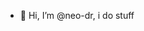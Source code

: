 - 👋 Hi, I’m @neo-dr, i do stuff

<!---
neo-dr/neo-dr is a ✨ special ✨ repository because its `README.md` (this file) appears on your GitHub profile.
You can click the Preview link to take a look at your changes.
--->
